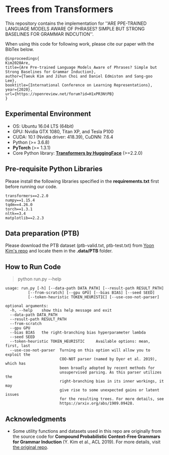 # Trees from Transformers

This repository contains the implementation for ''ARE PPE-TRAINED LANGUAGE MODELS AWARE OF PHRASES? SIMPLE BUT STRONG BASELINES FOR GRAMMAR INDCUTION''.
 
When using this code for following work, please cite our paper with the BibTex below.

	@inproceedings{
    Kim2020Are,
    title={Are Pre-trained Language Models Aware of Phrases? Simple but Strong Baselines for Grammar Induction},
    author={Taeuk Kim and Jihun Choi and Daniel Edmiston and Sang-goo Lee},
    booktitle={International Conference on Learning Representations},
    year={2020},
    url={https://openreview.net/forum?id=H1xPR3NtPB}
    }

## Experimental Environment

- OS: Ubuntu 16.04 LTS (64bit)
- GPU: Nvidia GTX 1080, Titan XP, and Tesla P100
- CUDA: 10.1 (Nvidia driver: 418.39), CuDNN: 7.6.4
- Python (>= 3.6.8)
- **PyTorch** (>= 1.3.1)
- Core Python library: [**Transformers by HuggingFace**](https://github.com/huggingface/transformers) (>=2.2.0)

## Pre-requisite Python Libraries

Please install the following libraries specified in the **requirements.txt** first before running our code.

    transformers==2.2.0
    numpy==1.15.4
    tqdm==4.26.0
    torch==1.3.1
    nltk==3.4
    matplotlib==2.2.3
    
## Data preparation (PTB)

Please download the PTB dataset (ptb-valid.txt, ptb-test.txt) from [Yoon Kim's repo](https://github.com/harvardnlp/compound-pcfg) and locate them in the **.data/PTB** folder.


## How to Run Code

> python run.py --help

	usage: run.py [-h] [--data-path DATA_PATH] [--result-path RESULT_PATH]
              [--from-scratch] [--gpu GPU] [--bias BIAS] [--seed SEED]
              [--token-heuristic TOKEN_HEURISTIC] [--use-coo-not-parser]

    optional arguments:
      -h, --help    show this help message and exit
      --data-path DATA_PATH
      --result-path RESULT_PATH
      --from-scratch
      --gpu GPU
      --bias BIAS   the right-branching bias hyperparameter lambda
      --seed SEED
      --token-heuristic TOKEN_HEURISTIC     Available options: mean, first, last
      --use-coo-not-parser  Turning on this option will allow you to exploit the
                            COO-NOT parser (named by Dyer et al. 2019), which has
                            been broadly adopted by recent methods for
                            unsupervised parsing. As this parser utilizes the
                            right-branching bias in its inner workings, it may
                            give rise to some unexpected gains or latent issues
                            for the resulting trees. For more details, see
                            https://arxiv.org/abs/1909.09428.


## Acknowledgments

- Some utility functions and datasets used in this repo are originally from the source code for 
**Compound Probabilistic Context-Free Grammars for Grammar Induction** (Y. Kim et al., ACL 2019).
For more details, visit [the original repo](https://github.com/harvardnlp/compound-pcfg). 